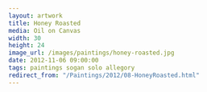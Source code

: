 ```yaml
---
layout: artwork
title: Honey Roasted
media: Oil on Canvas
width: 30
height: 24
image_url: /images/paintings/honey-roasted.jpg
date: 2012-11-06 09:00:00
tags: paintings sogan solo allegory
redirect_from: "/Paintings/2012/08-HoneyRoasted.html"
---
```

